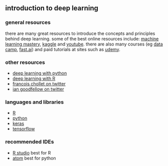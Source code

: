 ## introduction to deep learning
### general resources
there are many great resources to introduce the concepts and principles behind deep learning.
some of the best online resources include: [machine learning mastery](https://machinelearningmastery.com/), [kaggle](https://www.kaggle.com/) and [youtube](https://www.youtube.com/results?search_query=deep+learning+tutorial+). there are also many courses (eg [data camp](https://www.datacamp.com/), [fast.ai](http://www.fast.ai/)) and paid tutorials at sites such as [udemy](https://www.udemy.com/).

### other resources
- [deep learning with python](https://www.manning.com/books/deep-learning-with-python)
- [deep learning with R](https://www.manning.com/books/deep-learning-with-r)
- [francois chollet on twitter](https://twitter.com/fchollet)
- [ian goodfellow on twitter](https://twitter.com/goodfellow_ian)

### languages and libraries
- [R](https://www.r-project.org/)
- [python](https://www.python.org/)
- [keras](https://keras.io/)
- [tensorflow](https://www.tensorflow.org/)

### recommended IDEs
- [R studio](https://www.rstudio.com/) best for R
- [atom](https://atom.io/) best for python
